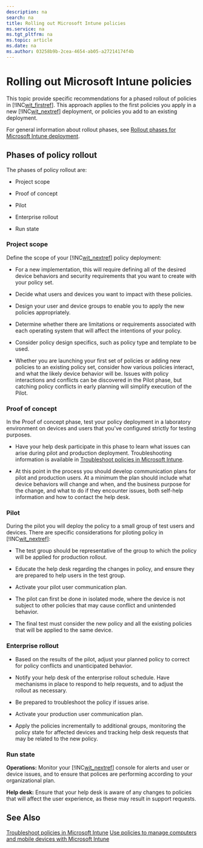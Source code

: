 ```yaml
---
description: na
search: na
title: Rolling out Microsoft Intune policies
ms.service: na
ms.tgt_pltfrm: na
ms.topic: article
ms.date: na
ms.author: 03258b9b-2cea-4654-ab05-a27214174f4b
---
```

# Rolling out Microsoft Intune policies
This topic provide specific recommendations for a phased rollout of policies in [!INC[wit_firstref](../Token/wit_firstref_md.md)]. This approach applies to the first policies you apply in a new [!INC[wit_nextref](../Token/wit_nextref_md.md)] deployment, or policies you add to an existing deployment.

For general information about rollout phases, see [Rollout phases for Microsoft Intune deployment](../Topic/Rollout_phases_for_Microsoft_Intune_deployment.md).

## Phases of policy rollout
The phases of policy rollout are:

- Project scope

- Proof of concept

- Pilot

- Enterprise rollout

- Run state

### Project scope
Define the scope of your [!INC[wit_nextref](../Token/wit_nextref_md.md)] policy deployment:

- For a new implementation, this will require defining all of the desired device behaviors and security requirements that you want to create with your policy set.

- Decide what users and devices  you want to impact with these policies.

- Design your user and device groups to enable you to apply the new policies appropriately.

- Determine whether  there are limitations or requirements associated with each operating system that will affect the intentions of your policy.

- Consider policy design specifics, such as policy type and template to be used.

- Whether you are launching your first set of policies or adding new policies to an existing policy set, consider how various policies interact, and what the likely device behavior will be. Issues with policy interactions and conflicts can be discovered in the Pilot phase, but catching policy conflicts in early planning will simplify execution of the Pilot.

### Proof of concept
In the Proof of concept phase, test your policy deployment in a laboratory environment on devices and users that you've configured strictly for testing purposes.

- Have your help desk participate in this phase to learn what issues can arise during pilot and production deployment.  Troubleshooting information is available in [Troubleshoot policies in Microsoft Intune](http://msdn.microsoft.com/en-us/library/d56fa548-8297-4a22-979c-157f6d7834e6).

- At this point in the process you should develop communication plans for pilot and production users. At a minimum the plan should include  what device behaviors will change and when, and the business purpose for the change, and what to do if they encounter issues, both self-help information and how to contact the help desk.

### Pilot
During the pilot you will deploy the policy to a small group of test users and devices. There are specific considerations for piloting policy in [!INC[wit_nextref](../Token/wit_nextref_md.md)]:

- The test  group should be representative of the group to which the policy will be applied for production rollout.

- Educate the help desk  regarding the changes in policy, and ensure they are prepared to help users in the test group.

- Activate your pilot user communication plan.

- The pilot can first be done in isolated mode, where the device is not subject to other policies that may cause conflict and unintended behavior.

- The final test must consider the new policy and all the existing policies that will be applied to the same device.

### Enterprise rollout

- Based on the results of the pilot, adjust your planned policy to correct for policy conflicts and unanticipated behavior.

- Notify your help desk of the enterprise rollout schedule. Have mechanisms in place to respond to help requests, and to adjust the rollout as necessary.

- Be prepared to troubleshoot the policy if issues arise.

- Activate your production user communication plan.

- Apply the policies incrementally to additional groups, monitoring the policy state for affected devices and tracking help desk requests that may be related to the new policy.

### Run state
**Operations:** Monitor your [!INC[wit_nextref](../Token/wit_nextref_md.md)] console for alerts and user or device issues, and to ensure that polices are performing according to your organizational plan.

**Help desk:** Ensure that your help desk is aware of any changes to policies that will affect the user experience, as these may result in support requests.

## See Also
[Troubleshoot policies in Microsoft Intune](http://msdn.microsoft.com/en-us/library/d56fa548-8297-4a22-979c-157f6d7834e6)
[Use policies to manage computers and mobile devices with Microsoft Intune](../Topic/Use_policies_to_manage_computers_and_mobile_devices_with_Microsoft_Intune.md)

